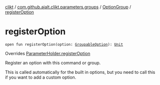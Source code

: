 [clikt](../../index.md) / [com.github.ajalt.clikt.parameters.groups](../index.md) / [OptionGroup](index.md) / [registerOption](./register-option.md)

# registerOption

`open fun registerOption(option: `[`GroupableOption`](../../com.github.ajalt.clikt.core/-groupable-option/index.md)`): `[`Unit`](https://kotlinlang.org/api/latest/jvm/stdlib/kotlin/-unit/index.html)

Overrides [ParameterHolder.registerOption](../../com.github.ajalt.clikt.core/-parameter-holder/register-option.md)

Register an option with this command or group.

This is called automatically for the built in options, but you need to call this if you want to add a
custom option.

